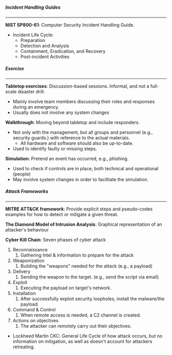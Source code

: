 ##### Incident Handling Guides
---
**NIST SP800-61**: Computer Security Incident Handling Guide.
- Incident Life Cycle:
	- Preparation
	- Detection and Analysis
	- Containment, Eradication, and Recovery
	- Post-incident Activities

##### Exercise
---
**Tabletop exercises**: Discussion-based sessions. Informal, and not a full-scale disaster drill.
- Mainly involve team members discussing their roles and responses during an emergency.
- Usually does not involve any system changes

**Walkthrough**: Moving beyond tabletop and include responders.
- Not only with the management, but all groups and personnel (e.g., security guards.) with reference to the actual materials.
	- All hardware and software should also be up-to-date.
- Used to identify faulty or missing steps.

**Simulation**: Pretend an event has occurred, e.g., phishing.
- Used to check if controls are in place, both technical and operational (people)
- May involve system changes in order to facilitate the simulation.





##### Attack Frameworks
---
**MITRE ATT&CK framework**: Provide explicit steps and pseudo-codes examples for how to detect or mitigate a given threat.


**The Diamond Model of Intrusion Analysis**: Graphical representation of an attacker's behaviour

**Cyber Kill Chain**: Seven phases of cyber attack
1. Reconnaissance
	1. Gathering Intel & information to prepare for the attack
2. Weaponization
	1. Building the "weapons" needed for the attack (e.g., a payload)
3. Delivery
	1. Sending the weapon to the target. (e.g., send the script via email)
4. Exploit
	1. Executing the payload on target's network.
5. Installation
	1. After successfully exploit security loopholes, install the malware/the payload.
6. Command & Control
	1. When remote access is needed, a C2 channel is created.
7. Actions on objectives
	1. The attacker can remotely carry out their objectives.







- Lockheed Martin CKC: General Life Cycle of how attack occurs, but no information on mitigation, as well as doesn't account for attackers retreating.
